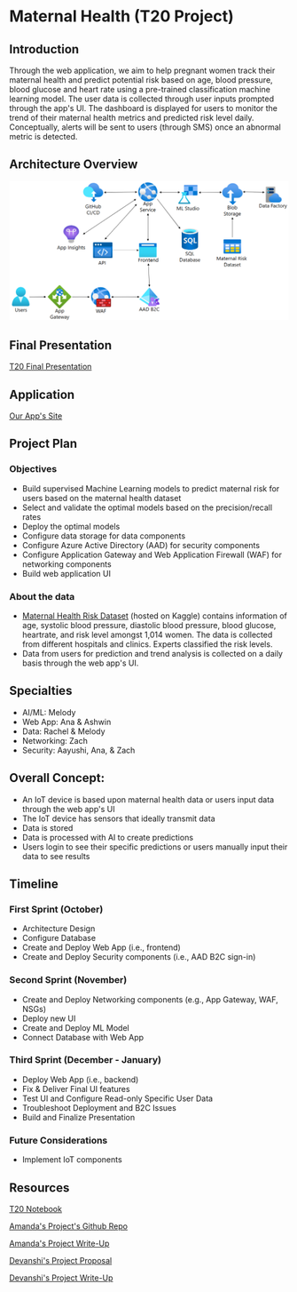 # Maternal Health (T20 Project)

## Introduction
Through the web application, we aim to help pregnant women track their maternal health and predict potential risk based on age, blood pressure, blood glucose and heart rate using a pre-trained classification machine learning model. The user data is collected through user inputs prompted through the app's UI. The dashboard is displayed for users to monitor the trend of their maternal health metrics and predicted risk level daily. Conceptually, alerts will be sent to users (through SMS) once an abnormal metric is detected.

## Architecture Overview
![MicrosoftTeams-image (2)1](diagrams/f_adf.png)

## Final Presentation
[T20 Final Presentation](https://microsoft-my.sharepoint.com/:p:/p/aayushimehta/EeIL2VVQYJVFiYJBkvFOBV0BpFT7SJDiFGi-wazcyVO4BQ?e=YPrI0q)

## Application
[Our App's Site](https://t20.azurewebsites.net/)


## Project Plan
### Objectives
* Build supervised Machine Learning models to predict maternal risk for users based on the maternal health dataset
* Select and validate the optimal models based on the precision/recall rates
* Deploy the optimal models
* Configure data storage for data components
* Configure Azure Active Directory (AAD) for security components
* Configure Application Gateway and Web Application Firewall (WAF) for networking components
* Build web application UI

### About the data
* [Maternal Health Risk Dataset](https://www.kaggle.com/datasets/csafrit2/maternal-health-risk-data) (hosted on Kaggle) contains information of age, systolic blood pressure, diastolic blood pressure, blood glucose, heartrate, and risk level amongst 1,014 women. The data is collected from different hospitals and clinics. Experts classified the risk levels.
* Data from users for prediction and trend analysis is collected on a daily basis through the web app's UI.


## Specialties
- AI/ML: Melody
- Web App: Ana & Ashwin
- Data: Rachel & Melody
- Networking: Zach
- Security: Aayushi, Ana, & Zach


## Overall Concept:
- An IoT device is based upon maternal health data or users input data through the web app's UI
- The IoT device has sensors that ideally transmit data
- Data is stored
- Data is processed with AI to create predictions
- Users login to see their specific predictions or users manually input their data to see results


## Timeline
### First Sprint (October)
- Architecture Design
- Configure Database
- Create and Deploy Web App (i.e., frontend)
- Create and Deploy Security components (i.e., AAD B2C sign-in)
### Second Sprint (November)
- Create and Deploy Networking components (e.g., App Gateway, WAF, NSGs)
- Deploy new UI
- Create and Deploy ML Model
- Connect Database with Web App
### Third Sprint (December - January)
- Deploy Web App (i.e., backend)
- Fix & Deliver Final UI features
- Test UI and Configure Read-only Specific User Data
- Troubleshoot Deployment and B2C Issues
- Build and Finalize Presentation
### Future Considerations
- Implement IoT components


## Resources
[T20 Notebook](https://microsoft-my.sharepoint.com/:o:/p/ashwinse/EogkyHHf01BPg6eagl_1lB0BNoCmUrUQUJMD_Ev7TIAf5g?e=bfvpi3)

[Amanda's Project's Github Repo](https://github.com/wongamanda/image-captioning)

[Amanda's Project Write-Up](https://towardsdatascience.com/building-a-deep-learning-image-captioning-model-on-azure-b14ce4682fbf)

[Devanshi's Project Proposal](https://microsoft-my.sharepoint.com/:w:/p/dthakar/EeFrZf0ZpdlBlt4MBYVc_1gBspeGARu8fmS8PoOIv08JoA)

[Devanshi's Project Write-Up](https://devanshithakar.medium.com/create-your-own-vehicle-recognition-system-with-azure-custom-vision-7d3ad14fd43)
